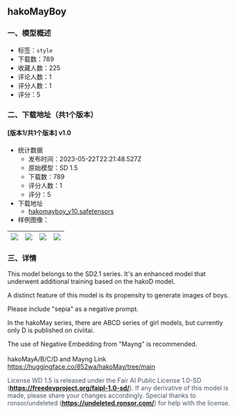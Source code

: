 ## hakoMayBoy
### 一、模型概述

- 标签：`style`
- 下载数：789
- 收藏人数：225
- 评论人数：1
- 评分人数：1
- 评分：5

### 二、下载地址（共1个版本）

#### [版本1/共1个版本] v1.0

- 统计数据
  - 发布时间：2023-05-22T22:21:48.527Z
  - 原始模型：SD 1.5
  - 下载数：789
  - 评分人数：1
  - 评分：5
- 下载地址
  - [hakomayboy_v10.safetensors](https://civitai.com/api/download/models/77933)
- 样例图像：

| <img src="https://image.civitai.com/xG1nkqKTMzGDvpLrqFT7WA/eb2c2ea9-f820-4c01-ae2f-3fca98494f78/width=450/877435.jpeg" /> | <img src="https://image.civitai.com/xG1nkqKTMzGDvpLrqFT7WA/e985b6ec-30bd-4093-b85a-f2f157daac40/width=450/877436.jpeg" /> | <img src="https://image.civitai.com/xG1nkqKTMzGDvpLrqFT7WA/5322bead-cd60-4351-87a2-58acf219f7e7/width=450/877835.jpeg" /> | <img src="https://image.civitai.com/xG1nkqKTMzGDvpLrqFT7WA/b1f62cd4-071f-4a6b-a547-16f21d49504a/width=450/877450.jpeg" /> |
| ---- | ---- | ---- | ---- |


### 三、详情
<p>This model belongs to the SD2.1 series. It's an enhanced model that underwent additional training based on the hakoD model.</p><p>A distinct feature of this model is its propensity to generate images of boys.</p><p>Please include "sepia" as a negative prompt.</p><p>In the hakoMay series, there are ABCD series of girl models, but currently only D is published on civiitai.</p><p>The use of Negative Embedding from "Mayng" is recommended.<br /><br />hakoMayA/B/C/D and Mayng Link<br /><a target="_blank" rel="ugc" href="https://huggingface.co/852wa/hakoMay/tree/main">https://huggingface.co/852wa/hakoMay/tree/main</a></p><p></p><p></p><p><span style="color:rgb(75, 85, 99)">License WD 1.5 is released under the Fair AI Public License 1.0-SD (</span><a target="_blank" rel="ugc" href="https://freedevproject.org/faipl-1.0-sd/"><strong><u>https://freedevproject.org/faipl-1.0-sd/</u></strong></a><span style="color:rgb(75, 85, 99)">). If any derivative of this model is made, please share your changes accordingly. Special thanks to ronsor/undeleted (</span><a target="_blank" rel="ugc" href="https://undeleted.ronsor.com/"><strong><u>https://undeleted.ronsor.com/</u></strong></a><span style="color:rgb(75, 85, 99)">) for help with the license.</span></p>